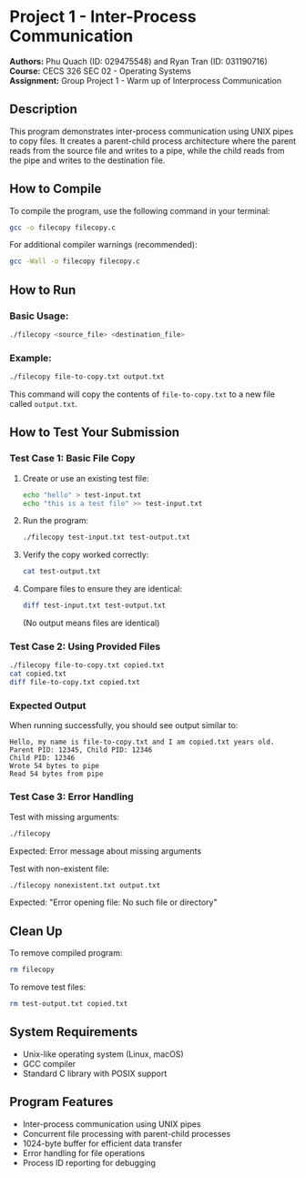  # Project 1 - Inter-Process Communication

**Authors:** Phu Quach (ID: 029475548) and Ryan Tran (ID: 031190716) 
**Course:** CECS 326 SEC 02 - Operating Systems  
**Assignment:** Group Project 1 - Warm up of Interprocess Communication  

## Description
This program demonstrates inter-process communication using UNIX pipes to copy files. It creates a parent-child process architecture where the parent reads from the source file and writes to a pipe, while the child reads from the pipe and writes to the destination file.

## How to Compile

To compile the program, use the following command in your terminal:

```bash
gcc -o filecopy filecopy.c
```

For additional compiler warnings (recommended):
```bash
gcc -Wall -o filecopy filecopy.c
```

## How to Run

### Basic Usage:
```bash
./filecopy <source_file> <destination_file>
```

### Example:
```bash
./filecopy file-to-copy.txt output.txt
```

This command will copy the contents of `file-to-copy.txt` to a new file called `output.txt`.

## How to Test Your Submission

### Test Case 1: Basic File Copy
1. Create or use an existing test file:
   ```bash
   echo "hello" > test-input.txt
   echo "this is a test file" >> test-input.txt
   ```

2. Run the program:
   ```bash
   ./filecopy test-input.txt test-output.txt
   ```

3. Verify the copy worked correctly:
   ```bash
   cat test-output.txt
   ```
   
4. Compare files to ensure they are identical:
   ```bash
   diff test-input.txt test-output.txt
   ```
   (No output means files are identical)

### Test Case 2: Using Provided Files
```bash
./filecopy file-to-copy.txt copied.txt
cat copied.txt
diff file-to-copy.txt copied.txt
```

### Expected Output
When running successfully, you should see output similar to:
```
Hello, my name is file-to-copy.txt and I am copied.txt years old.
Parent PID: 12345, Child PID: 12346
Child PID: 12346
Wrote 54 bytes to pipe
Read 54 bytes from pipe
```

### Test Case 3: Error Handling
Test with missing arguments:
```bash
./filecopy
```
Expected: Error message about missing arguments

Test with non-existent file:
```bash
./filecopy nonexistent.txt output.txt
```
Expected: "Error opening file: No such file or directory"


## Clean Up

To remove compiled program:
```bash
rm filecopy
```

To remove test files:
```bash
rm test-output.txt copied.txt
```

## System Requirements
- Unix-like operating system (Linux, macOS)
- GCC compiler
- Standard C library with POSIX support

## Program Features
- Inter-process communication using UNIX pipes
- Concurrent file processing with parent-child processes
- 1024-byte buffer for efficient data transfer
- Error handling for file operations
- Process ID reporting for debugging